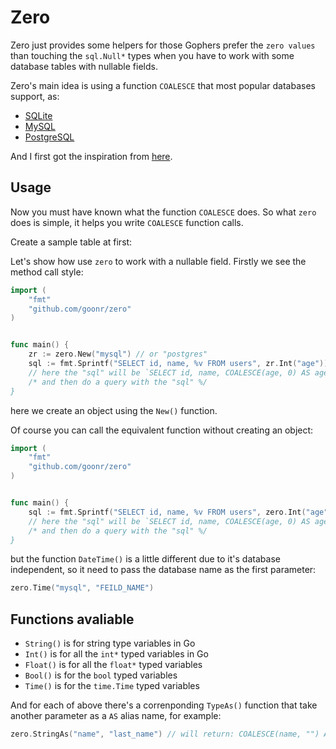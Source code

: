# Zero

Zero just provides some helpers for those Gophers prefer the `zero values` than touching the `sql.Null*` types when you have to work with some database tables with nullable fields.

Zero's main idea is using a function `COALESCE` that most popular databases support, as:

* [SQLite](https://sqlite.org/lang_corefunc.html#coalesce)
* [MySQL](https://dev.mysql.com/doc/refman/8.0/en/comparison-operators.html#function_coalesce)
* [PostgreSQL](https://www.postgresql.org/docs/current/static/functions-conditional.html#functions-coalesce-nvl-ifnull)

And I first got the inspiration from [here](https://github.com/go-sql-driver/mysql/issues/34#issuecomment-158391340).

## Usage

Now you must have known what the function `COALESCE` does. So what `zero` does is simple, it helps you write `COALESCE` function calls.

Create a sample table at first:


Let's show how use `zero` to work with a nullable field. Firstly we see the method call style:

```go
import (
    "fmt"
    "github.com/goonr/zero"
)


func main() {
    zr := zero.New("mysql") // or "postgres"
    sql := fmt.Sprintf("SELECT id, name, %v FROM users", zr.Int("age"))
    // here the "sql" will be `SELECT id, name, COALESCE(age, 0) AS age FROM users`
    /* and then do a query with the "sql" %/
}
```

here we create an object using the `New()` function.

Of course you can call the equivalent function without creating an object:

```go
import (
    "fmt"
    "github.com/goonr/zero"
)


func main() {
    sql := fmt.Sprintf("SELECT id, name, %v FROM users", zero.Int("age"))
    // here the "sql" will be `SELECT id, name, COALESCE(age, 0) AS age FROM users`
    /* and then do a query with the "sql" %/
}
```

but the function `DateTime()` is a little different due to it's database independent, so it need to pass the database name as the first parameter:

```go
zero.Time("mysql", "FEILD_NAME")
```

## Functions avaliable

* `String()` is for string type variables in Go
* `Int()` is for all the `int*` typed variables in Go
* `Float()` is for all the `float*` typed variables
* `Bool()` is for the `bool` typed variables
* `Time()` is for the `time.Time` typed variables


And for each of above there's a correnponding `TypeAs()` function that take another parameter as a `AS` alias name, for example:

```go
zero.StringAs("name", "last_name") // will return: COALESCE(name, "") AS last_name
```



